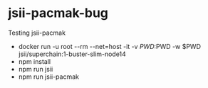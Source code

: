 # jsii-pacmak-bug
Testing jsii-pacmak

* docker run -u root --rm --net=host -it -v $PWD:$PWD -w $PWD jsii/superchain:1-buster-slim-node14
* npm install
* npm run jsii
* npm run jsii-pacmak
